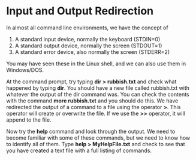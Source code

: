 # Input and Output Redirection

In almost all command line environments, we have the concept of

1. A standard input device, normally the keyboard (STDIN=0)
2. A standard output device, normally the screen (STDOUT=1)
3. A standard error device, also normally the screen (STDERR=2)&#x20;

You may have seen these in the Linux shell, and we can also use them in Windows/DOS.&#x20;

At the command prompt, try typing **dir > rubbish.txt** and check what happened by typing **dir**. You should have a new file called rubbish.txt with whatever the output of the dir command was. You can check the contents with the command **more rubbish.txt** and you should do this. We have redirected the output of a command to a file using the operator **>**. This operator will create or overwrite the file. If we use the **>>** operator, it will append to the file.&#x20;

Now try the **help** command and look through the output. We need to become familiar with some of these commands, but we need to know how to identify all of them. Type **help > MyHelpFile.txt** and check to see that you have created a text file with a full listing of commands.
